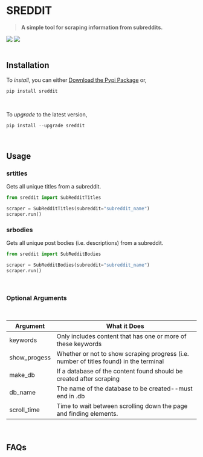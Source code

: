 # SREDDIT
> **A simple tool for scraping information from subreddits.**

<div id="skills-icons" align="left">
  <a target="_blank" href="#"><img src="https://img.shields.io/badge/Python-14354C?style=for-the-badge&logo=python&logoColor=white"/></a>
  <a target="_blank" href="#"><img src="https://img.shields.io/badge/SQLite-07405E?style=for-the-badge&logo=sqlite&logoColor=white"/></a>
</div>



<br>

## **Installation**
To *install*, you can either [Download the Pypi Package](https://pypi.org/project/sreddit/#files) or,
```python
pip install sreddit
```

<br>

To *upgrade* to the latest version,
```python
pip install --upgrade sreddit
```

<br>


## **Usage**
### **srtitles**
Gets all unique titles from a subreddit.

```python
from sreddit import SubRedditTitles

scraper = SubRedditTitles(subreddit="subreddit_name")
scraper.run()
```


### **srbodies**
Gets all unique post bodies (i.e. descriptions) from a subreddit.

```python
from sreddit import SubRedditBodies

scraper = SubRedditBodies(subreddit="subreddit_name")
scraper.run()
```

<br>

### **Optional Arguments**

<br>

| **Argument**          | **What it Does**                                                                       |
|-----------------------|----------------------------------------------------------------------------------------|
| keywords              | Only includes content that has one or more of these keywords                           |
| show_progess          | Whether or not to show scraping progress (i.e. number of titles found) in the terminal |
| make_db               | If a database of the content found should be created after scraping                    |
| db_name               | The name of the database to be created--must end in .db                                |
| scroll_time           | Time to wait between scrolling down the page and finding elements.                     |


<br>

## **FAQs**



